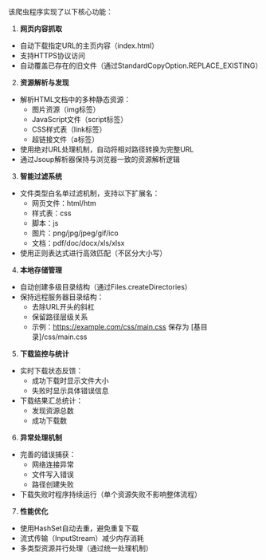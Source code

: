 该爬虫程序实现了以下核心功能：

1. **网页内容抓取**

- 自动下载指定URL的主页内容（index.html）
- 支持HTTPS协议访问
- 自动覆盖已存在的旧文件（通过StandardCopyOption.REPLACE_EXISTING）

2. **资源解析与发现**

- 解析HTML文档中的多种静态资源：
  - 图片资源（img标签）
  - JavaScript文件（script标签）
  - CSS样式表（link标签）
  - 超链接文件（a标签）
- 使用绝对URL处理机制，自动将相对路径转换为完整URL
- 通过Jsoup解析器保持与浏览器一致的资源解析逻辑

3. **智能过滤系统**

- 文件类型白名单过滤机制，支持以下扩展名：
  - 网页文件：html/htm
  - 样式表：css
  - 脚本：js
  - 图片：png/jpg/jpeg/gif/ico
  - 文档：pdf/doc/docx/xls/xlsx
- 使用正则表达式进行高效匹配（不区分大小写）

4. **本地存储管理**

- 自动创建多级目录结构（通过Files.createDirectories）
- 保持远程服务器目录结构：
  - 去除URL开头的斜杠
  - 保留路径层级关系
  - 示例：https://example.com/css/main.css 保存为 [基目录]/css/main.css

5. **下载监控与统计**

- 实时下载状态反馈：
  - 成功下载时显示文件大小
  - 失败时显示具体错误信息
- 下载结果汇总统计：
  - 发现资源总数
  - 成功下载数

6. **异常处理机制**

- 完善的错误捕获：
  - 网络连接异常
  - 文件写入错误
  - 路径创建失败
- 下载失败时程序持续运行（单个资源失败不影响整体流程）

7. **性能优化**

- 使用HashSet自动去重，避免重复下载
- 流式传输（InputStream）减少内存消耗
- 多类型资源并行处理（通过统一处理机制）